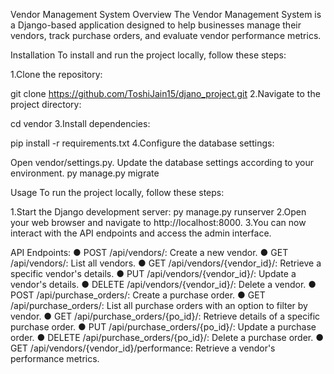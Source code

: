 Vendor Management System
Overview
The Vendor Management System is a Django-based application designed to help businesses manage their vendors, track purchase orders, and evaluate vendor performance metrics.

Installation
To install and run the project locally, follow these steps:

1.Clone the repository:

git clone https://github.com/ToshiJain15/djano_project.git
2.Navigate to the project directory:

cd vendor
3.Install dependencies:

pip install -r requirements.txt
4.Configure the database settings:

Open vendor/settings.py.
Update the database settings according to your environment.
py manage.py migrate


Usage
To run the project locally, follow these steps:

1.Start the Django development server:
py manage.py runserver
2.Open your web browser and navigate to http://localhost:8000.
3.You can now interact with the API endpoints and access the admin interface.

API Endpoints:
● POST /api/vendors/: Create a new vendor.
● GET /api/vendors/: List all vendors.
● GET /api/vendors/{vendor_id}/: Retrieve a specific vendor's details.
● PUT /api/vendors/{vendor_id}/: Update a vendor's details.
● DELETE /api/vendors/{vendor_id}/: Delete a vendor.
● POST /api/purchase_orders/: Create a purchase order.
● GET /api/purchase_orders/: List all purchase orders with an option to filter by
vendor.
● GET /api/purchase_orders/{po_id}/: Retrieve details of a specific purchase order.
● PUT /api/purchase_orders/{po_id}/: Update a purchase order.
● DELETE /api/purchase_orders/{po_id}/: Delete a purchase order.
● GET /api/vendors/{vendor_id}/performance: Retrieve a vendor's performance
metrics.
